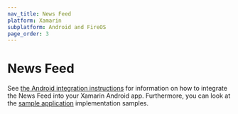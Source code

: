 ```yaml
---
nav_title: News Feed
platform: Xamarin
subplatform: Android and FireOS
page_order: 3
---
```

# News Feed

See [the Android integration instructions][1] for information on how to integrate the News Feed into your Xamarin Android app.  Furthermore, you can look at the [sample application][2] implementation samples.


[1]: {{site.baseurl}}/developer_guide/platform_integration_guides/android/news_feed/#news-feed
[2]: https://github.com/Appboy/appboy-xamarin-bindings
